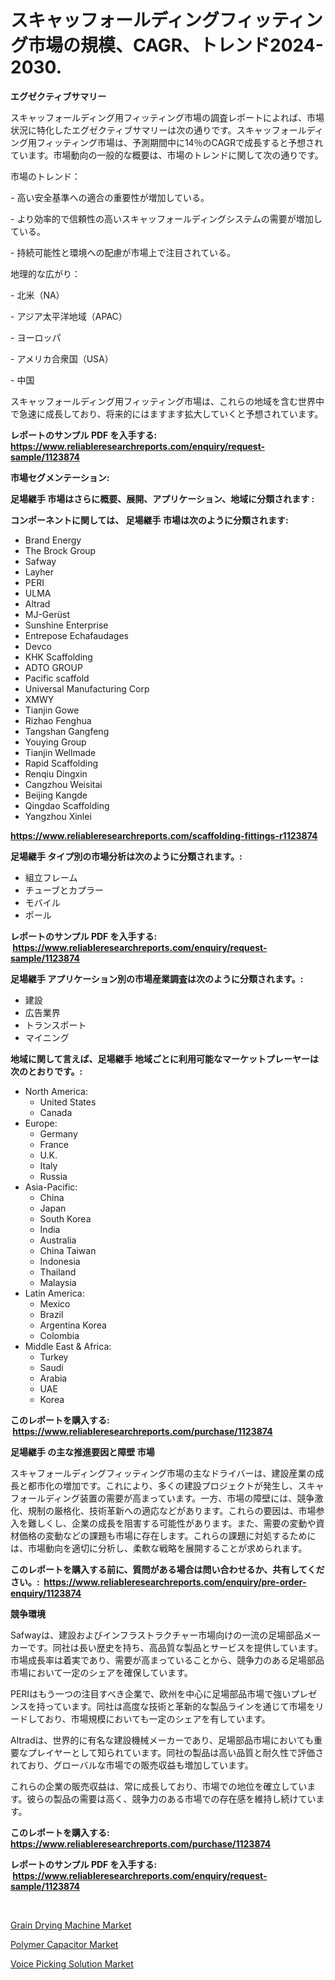 <p><h1>スキャッフォールディングフィッティング市場の規模、CAGR、トレンド2024-2030.</h1></p><p><strong>エグゼクティブサマリー</strong></p>
<p><p>スキャッフォールディング用フィッティング市場の調査レポートによれば、市場状況に特化したエグゼクティブサマリーは次の通りです。スキャッフォールディング用フィッティング市場は、予測期間中に14％のCAGRで成長すると予想されています。市場動向の一般的な概要は、市場のトレンドに関して次の通りです。</p><p>市場のトレンド：</p><p>- 高い安全基準への適合の重要性が増加している。</p><p>- より効率的で信頼性の高いスキャッフォールディングシステムの需要が増加している。</p><p>- 持続可能性と環境への配慮が市場上で注目されている。</p><p>地理的な広がり：</p><p>- 北米（NA）</p><p>- アジア太平洋地域（APAC）</p><p>- ヨーロッパ</p><p>- アメリカ合衆国（USA）</p><p>- 中国</p><p>スキャッフォールディング用フィッティング市場は、これらの地域を含む世界中で急速に成長しており、将来的にはますます拡大していくと予想されています。</p></p>
<p><strong>レポートのサンプル PDF を入手する: <a href="https://www.reliableresearchreports.com/enquiry/request-sample/1123874">https://www.reliableresearchreports.com/enquiry/request-sample/1123874</a></strong></p>
<p><strong>市場セグメンテーション:</strong></p>
<p><strong> 足場継手 市場はさらに概要、展開、アプリケーション、地域に分類されます :</strong></p>
<p><strong>コンポーネントに関しては、 足場継手 市場は次のように分類されます: &nbsp;</strong></p>
<p><ul><li>Brand Energy</li><li>The Brock Group</li><li>Safway</li><li>Layher</li><li>PERI</li><li>ULMA</li><li>Altrad</li><li>MJ-Gerüst</li><li>Sunshine Enterprise</li><li>Entrepose Echafaudages</li><li>Devco</li><li>KHK Scaffolding</li><li>ADTO GROUP</li><li>Pacific scaffold</li><li>Universal Manufacturing Corp</li><li>XMWY</li><li>Tianjin Gowe</li><li>Rizhao Fenghua</li><li>Tangshan Gangfeng</li><li>Youying Group</li><li>Tianjin Wellmade</li><li>Rapid Scaffolding</li><li>Renqiu Dingxin</li><li>Cangzhou Weisitai</li><li>Beijing Kangde</li><li>Qingdao Scaffolding</li><li>Yangzhou Xinlei</li></ul></p>
<p><strong><a href="https://www.reliableresearchreports.com/scaffolding-fittings-r1123874">https://www.reliableresearchreports.com/scaffolding-fittings-r1123874</a></strong></p>
<p><strong> 足場継手 タイプ別の市場分析は次のように分類されます。:</strong></p>
<p><ul><li>組立フレーム</li><li>チューブとカプラー</li><li>モバイル</li><li>ポール</li></ul></p>
<p><strong>レポートのサンプル PDF を入手する: &nbsp;<a href="https://www.reliableresearchreports.com/enquiry/request-sample/1123874">https://www.reliableresearchreports.com/enquiry/request-sample/1123874</a></strong></p>
<p><strong> 足場継手 アプリケーション別の市場産業調査は次のように分類されます。:</strong></p>
<p><ul><li>建設</li><li>広告業界</li><li>トランスポート</li><li>マイニング</li></ul></p>
<p><strong>地域に関して言えば、足場継手 地域ごとに利用可能なマーケットプレーヤーは次のとおりです。:</strong></p>
<p><ul>
    <li>
        North America:
        <ul>
            <li>United States</li>
            <li>Canada</li>
        </ul>
    </li>
    <li>
        Europe:
        <ul>
            <li>Germany</li>
            <li>France</li>
            <li>U.K.</li>
            <li>Italy</li>
            <li>Russia</li>
        </ul>
    </li>
    <li>
        Asia-Pacific:
        <ul>
            <li>China</li>
            <li>Japan</li>
            <li>South Korea</li>
            <li>India</li>
            <li>Australia</li>
            <li>China Taiwan</li>
            <li>Indonesia</li>
            <li>Thailand</li>
            <li>Malaysia</li>
        </ul>
    </li>
    <li>
        Latin America:
        <ul>
            <li>Mexico</li>
            <li>Brazil</li>
            <li>Argentina Korea</li>
            <li>Colombia</li>
        </ul>
    </li>
    <li>
        Middle East & Africa:
        <ul>
            <li>Turkey</li>
            <li>Saudi</li>
            <li>Arabia</li>
            <li>UAE</li>
            <li>Korea</li>
        </ul>
    </li>
    </ul></p>
<p><strong>このレポートを購入する: &nbsp;<a href="https://www.reliableresearchreports.com/purchase/1123874">https://www.reliableresearchreports.com/purchase/1123874</a></strong></p>
<p><strong>足場継手 の主な推進要因と障壁 市場</strong></p>
<p><p>スキャフォールディングフィッティング市場の主なドライバーは、建設産業の成長と都市化の増加です。これにより、多くの建設プロジェクトが発生し、スキャフォールディング装置の需要が高まっています。一方、市場の障壁には、競争激化、規制の厳格化、技術革新への適応などがあります。これらの要因は、市場参入を難しくし、企業の成長を阻害する可能性があります。また、需要の変動や資材価格の変動などの課題も市場に存在します。これらの課題に対処するためには、市場動向を適切に分析し、柔軟な戦略を展開することが求められます。</p></p>
<p><strong>このレポートを購入する前に、質問がある場合は問い合わせるか、共有してください。:&nbsp; <a href="https://www.reliableresearchreports.com/enquiry/pre-order-enquiry/1123874">https://www.reliableresearchreports.com/enquiry/pre-order-enquiry/1123874</a></strong></p>
<p><strong>競争環境</strong></p>
<p><p>Safwayは、建設およびインフラストラクチャー市場向けの一流の足場部品メーカーです。同社は長い歴史を持ち、高品質な製品とサービスを提供しています。市場成長率は着実であり、需要が高まっていることから、競争力のある足場部品市場において一定のシェアを確保しています。</p><p>PERIはもう一つの注目すべき企業で、欧州を中心に足場部品市場で強いプレゼンスを持っています。同社は高度な技術と革新的な製品ラインを通じて市場をリードしており、市場規模においても一定のシェアを有しています。</p><p>Altradは、世界的に有名な建設機械メーカーであり、足場部品市場においても重要なプレイヤーとして知られています。同社の製品は高い品質と耐久性で評価されており、グローバルな市場での販売収益も増加しています。</p><p>これらの企業の販売収益は、常に成長しており、市場での地位を確立しています。彼らの製品の需要は高く、競争力のある市場での存在感を維持し続けています。</p></p>
<p><strong>このレポートを購入する: &nbsp; <a href="https://www.reliableresearchreports.com/purchase/1123874">https://www.reliableresearchreports.com/purchase/1123874</a></strong></p>
<p><strong>レポートのサンプル PDF を入手する: &nbsp;<a href="https://www.reliableresearchreports.com/enquiry/request-sample/1123874">https://www.reliableresearchreports.com/enquiry/request-sample/1123874</a></strong><strong></strong></p>
<p>&nbsp;</p>
<p><p><a href="https://view.publitas.com/reportprime-1/decoding-grain-drying-machine-market-metrics-market-share-trends-and-growth-patterns/">Grain Drying Machine Market</a></p><p><a href="https://invited-way-688.notion.site/Polymer-Capacitor-Market-Comprehensive-Assessment-by-Type-Application-and-Geography-1f9e754863774ad7b94147204c42dbf9">Polymer Capacitor Market</a></p><p><a href="https://github.com/BryceTownsendr/Market-Research-Report-List-4/blob/main/voice-picking-solution-market.md">Voice Picking Solution Market</a></p></p>